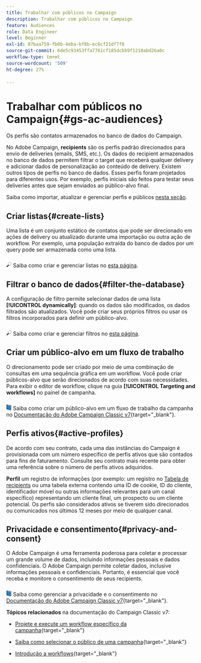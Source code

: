 ```yaml
---
title: Trabalhar com públicos no Campaign
description: Trabalhar com públicos no Campaign
feature: Audiences
role: Data Engineer
level: Beginner
exl-id: 07baa759-fb0b-4eba-bf8b-ec6cf21df7f8
source-git-commit: 6de5c93453ffa7761cf185dcbb9f1210abd26a0c
workflow-type: tm+mt
source-wordcount: '509'
ht-degree: 27%

---
```


# Trabalhar com públicos no Campaign{#gs-ac-audiences}

Os perfis são contatos armazenados no banco de dados do Campaign.

No Adobe Campaign, **recipients** são os perfis padrão direcionados para envio de deliveries (emails, SMS, etc.). Os dados do recipient armazenados no banco de dados permitem filtrar o target que receberá qualquer delivery e adicionar dados de personalização ao conteúdo de delivery. Existem outros tipos de perfis no banco de dados. Esses perfis foram projetados para diferentes usos. Por exemplo, perfis iniciais são feitos para testar seus deliveries antes que sejam enviados ao público-alvo final.

Saiba como importar, atualizar e gerenciar perfis e públicos [nesta seção](../audiences/gs-audiences.md).

## Criar listas{#create-lists}

Uma lista é um conjunto estático de contatos que pode ser direcionado em ações de delivery ou atualizado durante uma importação ou outra ação de workflow. Por exemplo, uma população extraída do banco de dados por um query pode ser armazenada como uma lista.

![](../assets/do-not-localize/glass.png) Saiba como criar e gerenciar listas no [esta página](../audiences/create-audiences.md).

## Filtrar o banco de dados{#filter-the-database}

A configuração de filtro permite selecionar dados de uma lista **[!UICONTROL dynamically]**: quando os dados são modificados, os dados filtrados são atualizados. Você pode criar seus próprios filtros ou usar os filtros incorporados para definir um público-alvo.

![](../assets/do-not-localize/glass.png) Saiba como criar e gerenciar filtros no [esta página](../audiences/create-filters.md).

## Criar um público-alvo em um fluxo de trabalho

O direcionamento pode ser criado por meio de uma combinação de consultas em uma sequência gráfica em um workflow. Você pode criar públicos-alvo que serão direcionados de acordo com suas necessidades. Para exibir o editor de workflow, clique na guia **[!UICONTROL Targeting and workflows]** no painel de campanha.

![](../assets/do-not-localize/book.png) Saiba como criar um público-alvo em um fluxo de trabalho da campanha no [Documentação do Adobe Campaign Classic v7](https://experienceleague.adobe.com/docs/campaign-classic/using/orchestrating-campaigns/orchestrate-campaigns/marketing-campaign-target.html?lang=en#building-the-main-target-in-a-workflow){target=&quot;_blank&quot;}.


## Perfis ativos{#active-profiles}

De acordo com seu contrato, cada uma das instâncias do Campaign é provisionada com um número específico de perfis ativos que são contados para fins de faturamento. Consulte seu contrato mais recente para obter uma referência sobre o número de perfis ativos adquiridos.

**Perfil** um registro de informações (por exemplo: um registro no [Tabela de recipients](../dev/datamodel.md) ou uma tabela externa contendo uma ID de cookie, ID do cliente, identificador móvel ou outras informações relevantes para um canal específico) representando um cliente final, um prospecto ou um cliente potencial. Os perfis são considerados ativos se tiverem sido direcionados ou comunicados nos últimos 12 meses por meio de qualquer canal.

<!--
You can monitor the number of active profiles used on your instances directly from Campaign Control Panel. 

![](../assets/do-not-localize/book.png) For more on this, refer to the [Control Panel documentation](https://docs.adobe.com/content/help/en/control-panel/using/performance-monitoring/active-profiles-monitoring.html).
-->

## Privacidade e consentimento{#privacy-and-consent}

O Adobe Campaign é uma ferramenta poderosa para coletar e processar um grande volume de dados, incluindo informações pessoais e dados confidenciais. O Adobe Campaign permite coletar dados, inclusive informações pessoais e confidenciais. Portanto, é essencial que você receba e monitore o consentimento de seus recipients.

![](../assets/do-not-localize/book.png) Saiba como gerenciar a privacidade e o consentimento no [Documentação do Adobe Campaign Classic v7](https://experienceleague.adobe.com/docs/campaign-classic/using/getting-started/privacy/privacy-and-recommendations.html?lang=pt-BR){target=&quot;_blank&quot;}.

**Tópicos relacionados** na documentação do Campaign Classic v7:

* [Projete e execute um workflow específico da campanha](https://experienceleague.adobe.com/docs/campaign-classic/using/automating-with-workflows/introduction/building-a-workflow.html){target=&quot;_blank&quot;}

* [Saiba como selecionar o público de uma campanha](https://experienceleague.adobe.com/docs/campaign-classic/using/orchestrating-campaigns/orchestrate-campaigns/marketing-campaign-target.html){target=&quot;_blank&quot;}

* [Introdução a workflows](https://experienceleague.adobe.com/docs/campaign-classic/using/automating-with-workflows/introduction/about-workflows.html){target=&quot;_blank&quot;}
